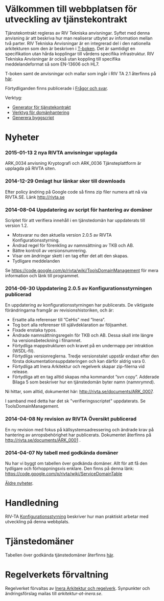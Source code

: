 # Välkommen till webbplatsen för utveckling av tjänstekontrakt #


Tjänstekontrakt regleras av RIV Tekniska anvisningar.
Syftet med denna anvisning är att beskriva hur man realiserar utbytet av information mellan två parter. RIV Tekniska Anvisningar är en integrerad del i den nationella arkitekturen som den är beskriven i [T-boken](http://rivta.se/documents/ARK_0019). Det är samtidigt en specifikation utan hårda kopplingar till vårdens specifika infrastruktur. RIV Tekniska Anvisningar är också utan koppling till specifika meddelandeformat så som EN-13606 och HL7.

T-boken samt de anvisningar och mallar som ingår i RIV TA 2.1 återfinns på [här](http://rivta.se/documents/).

Förtydliganden finns publicerade i [Frågor och svar](FAQ.md).

Verktyg:

  * [Generator för tjänstekontrakt](http://rivtatools-prod.appspot.com/)
  * [Verktyg för domänhantering](https://code.google.com/p/rivta/wiki/ToolsDomainManagement)
  * [Generera byggscript](https://code.google.com/p/rivta/wiki/ToolsGenerateBuildScript)

# Nyheter #
### 2015-01-13 2 nya RIVTA anvisningar upplagda ###

ARK\_0034 anvisning Kryptografi och ARK\_0036 Tjänsteplattform är upplagda på RIVTA siten.

### 2014-12-29 Omlagt hur länkar sker till downloads ###

Efter policy ändring på Google code så finns zip filer numera att nå via RIVTA.SE.  Länk http://rivta.se

### 2014-08-04 Uppdatering av script för hantering av domäner ###

Scriptet för att verifiera innehåll i en tjänstedomän har uppdaterats till version 1.2.

  * Motsvarar nu den aktuella version 2.0.5 av RIVTA Konfigurationsstyrning.
  * Ändrad regel för förenkling av namnsättning av TKB och AB.
  * Bättre kontroll av versionsnumrering.
  * Visar om ändringar skett i en tag efter det att den skapas.
  * Tydligare meddelanden

Se https://code.google.com/p/rivta/wiki/ToolsDomainManagement för mera information och länk till programmet.


### 2014-06-30 Uppdatering 2.0.5 av Konfigurationsstyrningen publicerad ###

En uppdatering av konfigurationsstyrningen har publicerats. De viktigaste förändringarna framgår av revisionshistoriken, och är:

  * Ersatte alla referenser till ”CeHis” med ”Inera”.
  * Tog bort alla referenser till självdeklaration av följsamhet.
  * Fixade enstaka typos.
  * Ändrade namnsättningsregeln för TKB och AB. Dessa skall inte längre ha versionsbeteckning i filnamnet.
  * Förtydliga mappstrukturen och kravet på en undermapp per intraktion (WSDL-fil).
  * Förtydliga versionreglerna. Tredje versionstalet uppstår endast efter den första dokumentationsuppdateringen och kan därför aldrig vara 0.
  * Förtydliga att Inera Arkitektur och regelverk skapar zip-filerna vid release.
  * Förtydliga att en tag alltid skapas mha kommandot ”svn copy”. Adderade Bilaga 5 som beskriver hur en tjänstedomän byter namn (namnrymnd).

Ni hittar, som alltid, dokumentet här: http://rivta.se/documents/ARK_0007.

I samband med detta har det sk "verifieringsscriptet" uppdaterats. Se ToolsDomainManagement.

### 2014-04-08 Ny revision av RIVTA Översikt publicerad ###
En ny revision med fokus på källsystemsadressering och ändrade krav på hantering av anropsbehörighet har publicerats. Dokumentet återfinns på http://rivta.se/documents/ARK_0001 .

### 2014-04-07 Ny tabell med godkända domäner ###
Nu har vi byggt om tabellen över godkända domäner. Allt för att få den tydligare och förhoppningsvis enklare. Den finns på denna länk:
https://code.google.com/p/rivta/wiki/ServiceDomainTable


[Äldre nyheter](NewsPage.md).

# Handledning #

RIV-TA [Konfigurationsstyrning](http://rivta.se/documents/ARK_0007) beskriver hur man praktiskt arbetar med utveckling på denna webbplats.

# Tjänstedomäner #

Tabellen över godkända tjänstedomäner återfinns [här](ServiceDomainTable.md).


# Regelverkets förvaltning #

Regelverket förvaltas av [Inera Arkitektur och regelverk](http://rivta.se). Synpunkter och ändringsförslag mailas till _arkitektur-at-inera.se_.
